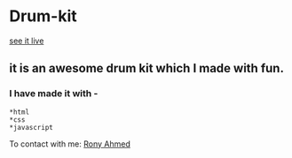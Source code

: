 # Drum-kit
[see it live](https://awesome-drum-kit.netlify.app/)

## it is an awesome drum kit which I made with fun.

### I have made it with -
    *html
    *css
    *javascript

To contact with me: [Rony Ahmed](mailto:moshiourrahmanrony@gmail.com?subject=[Web%20Project]%20Make%20Me%20A%20Website)
